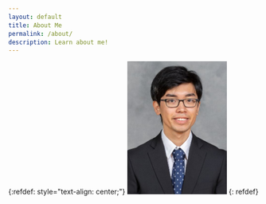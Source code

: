```yaml
---
layout: default
title: About Me
permalink: /about/
description: Learn about me!
---
```

{:refdef: style="text-align: center;"}
<img src="/assets/images/hashimoto.jpg" alt="Picture of Wataru Hashimoto" width="200"/>
{: refdef}
